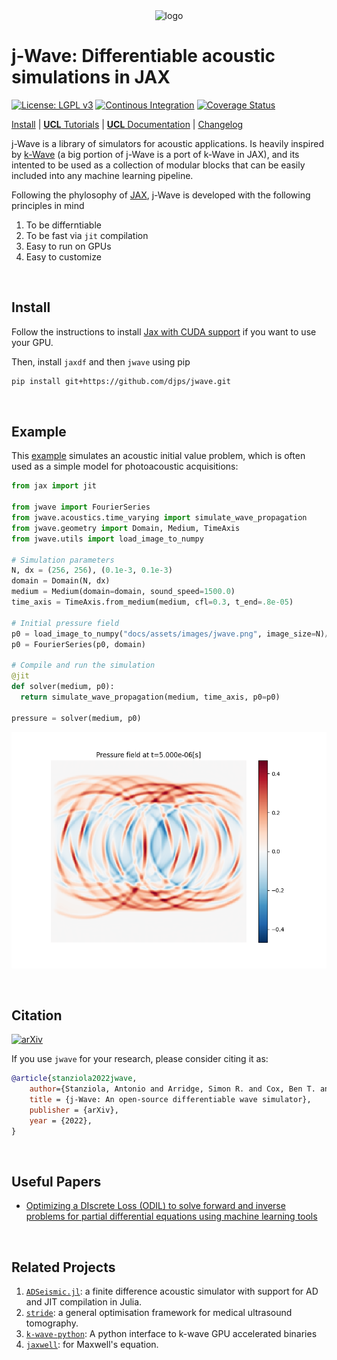 <div align="center">
<img src="docs/assets/images/jwave_logo.png" alt="logo"></img>
</div>

# j-Wave: Differentiable acoustic simulations in JAX

[![License: LGPL v3](https://img.shields.io/badge/License-LGPL_v3-blue.svg)](LICENSE)
[![Continous Integration](https://github.com/djps/jwave/actions/workflows/main.yml/badge.svg)](https://github.com/djps/jwave/actions/workflows/main.yml) 
[![Coverage Status](https://coveralls.io/repos/github/djps/jwave/badge.svg)](https://coveralls.io/github/djps/jwave)
<!-- 
[![codecov](https://codecov.io/gh/ucl-bug/jwave/branch/main/graph/badge.svg?token=6J03OMVJS1)](https://codecov.io/gh/ucl-bug/jwave)
[![Documentation](https://github.com/ucl-bug/jwave/actions/workflows/build_docs.yml/badge.svg)](https://ucl-bug.github.io/jwave)
[![Binder](https://mybinder.org/badge_logo.svg)](https://mybinder.org/v2/gh/ucl-bug/jwave/main?labpath=docs%2Fnotebooks%2Fivp%2Fhomogeneous_medium.ipynb)
[![Open In Colab](https://colab.research.google.com/assets/colab-badge.svg)](https://colab.research.google.com/drive/1xAHAognF1v9un6GNvaGPSfdVeCDK8l9z?usp=sharing) 
-->

[Install](#install) | [**UCL** Tutorials](https://ucl-bug.github.io/jwave/notebooks/ivp/homogeneous_medium.html) | [**UCL** Documentation](https://ucl-bug.github.io/jwave) | [Changelog](HISTORY.md)

j-Wave is a library of simulators for acoustic applications. Is heavily inspired by [k-Wave](http://www.k-wave.org/) (a big portion of j-Wave is a port of k-Wave in JAX), and its intented to be used as a collection of modular blocks that can be easily included into any machine learning pipeline.

Following the phylosophy of [JAX](https://jax.readthedocs.io/en/stable/), j-Wave is developed with the following principles in mind

1. To be differntiable
2. To be fast via `jit` compilation
3. Easy to run on GPUs
4. Easy to customize

<br/>

## Install

Follow the instructions to install [Jax with CUDA support](https://github.com/google/jax#installation) if you want to use your GPU.

Then, install `jaxdf` and then `jwave` using pip

```bash
pip install git+https://github.com/djps/jwave.git
```

<!--
The pip option -e will use setuptools, so use setup.py which I haven't edited.

For more details, see the [Linux install guide](docs/install/on_linux.md).

See the [Install on Windows](docs/install/on_win.md) guide for more details. -->

<br/>

## Example

This [example](examples/basic.py) simulates an acoustic initial value problem, which is often used as a simple model for photoacoustic acquisitions:

```python
from jax import jit

from jwave import FourierSeries
from jwave.acoustics.time_varying import simulate_wave_propagation
from jwave.geometry import Domain, Medium, TimeAxis
from jwave.utils import load_image_to_numpy

# Simulation parameters
N, dx = (256, 256), (0.1e-3, 0.1e-3)
domain = Domain(N, dx)
medium = Medium(domain=domain, sound_speed=1500.0)
time_axis = TimeAxis.from_medium(medium, cfl=0.3, t_end=.8e-05)

# Initial pressure field
p0 = load_image_to_numpy("docs/assets/images/jwave.png", image_size=N)/255.
p0 = FourierSeries(p0, domain)

# Compile and run the simulation
@jit
def solver(medium, p0):
  return simulate_wave_propagation(medium, time_axis, p0=p0)

pressure = solver(medium, p0)
```

![Simulated pressure field](docs/assets/images/readme_example_basic.png)


<br/>

## Citation

[![arXiv](https://img.shields.io/badge/arXiv-2207.01499-b31b1b.svg?style=flat)](https://arxiv.org/abs/2207.01499)

If you use `jwave` for your research, please consider citing it as:

```bibtex
@article{stanziola2022jwave,
    author={Stanziola, Antonio and Arridge, Simon R. and Cox, Ben T. and Treeby, Bradley E.},
    title = {j-Wave: An open-source differentiable wave simulator},
    publisher = {arXiv},
    year = {2022},
}
```

<br/>

## Useful Papers

* [Optimizing a DIscrete Loss (ODIL) to solve forward and inverse problems for partial differential equations using machine learning tools](https://arxiv.org/pdf/2205.04611.pdf)


<br/>

## Related Projects

1. [`ADSeismic.jl`](https://github.com/kailaix/ADSeismic.jl): a finite difference acoustic simulator with support for AD and JIT compilation in Julia.
2. [`stride`](https://github.com/trustimaging/stride): a general optimisation framework for medical ultrasound tomography.
3. [`k-wave-python`](https://github.com/waltsims/k-wave-python): A python interface to k-wave GPU accelerated binaries
4. [`jaxwell`](https://github.com/stanfordnqp/jaxwell): for Maxwell's equation. 

